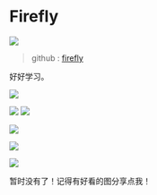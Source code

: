 



#  Firefly

 ![](https://raw.githubusercontent.com/Fierygit/picbed/master/blog.jpg)                                                                											

> github : [firefly](https://www.github.com/fierygit)  

好好学习。

![](https://cdn.pixabay.com/photo/2017/02/20/18/03/cat-2083492_1280.jpg)

![](https://raw.githubusercontent.com/Fierygit/picbed/master/v2-304fc19a29d3771ba929b011172eeb26.jpg)
![](https://raw.githubusercontent.com/Fierygit/picbed/master/v2-28286267d9105da4d3bf887be7c85440.jpg)

![](https://raw.githubusercontent.com/Fierygit/picbed/master/v2-fb3465c711bfbb849ffddcd971267e1f.jpg)

![](https://raw.githubusercontent.com/Fierygit/picbed/master/v2-da5c2ac00aa10234ec12eb0422c5dd48.jpg)

![](https://raw.githubusercontent.com/Fierygit/picbed/master/v2-ad960529f9f34a125ae6fca24d3bbc45.jpg)


暂时没有了！记得有好看的图分享点我！

